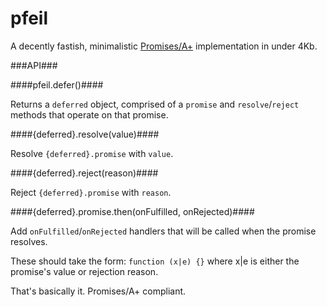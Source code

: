 pfeil
=====

A decently fastish, minimalistic [Promises/A+]( https://promisesaplus.com/) implementation in under 4Kb.

###API###

####pfeil.defer()####

Returns a `deferred` object, comprised of a `promise` and `resolve`/`reject` methods that operate on that promise.

####{deferred}.resolve(value)####

Resolve `{deferred}.promise` with `value`.

####{deferred}.reject(reason)####

Reject `{deferred}.promise` with `reason`.

####{deferred}.promise.then(onFulfilled, onRejected)####

Add `onFulfilled`/`onRejected` handlers that will be called when the promise resolves.

These should take the form: `function (x|e) {}` where x|e is either the promise's value or rejection reason.

That's basically it.  Promises/A+ compliant.
